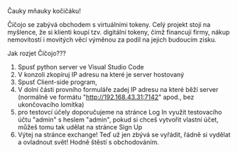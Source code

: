 Čauky mňauky kočičáku!

Číčojo se zabývá obchodem s virtuálními tokeny. Celý projekt stojí na myšlence, že si klienti koupí tzv. digitální tokeny, čímž financují firmy, nákup nemovitostí i movitých věcí výměnou za podíl na jejich budoucím zisku.


Jak rozjet Číčojo???
1. Spusť python server ve Visual Studio Code
2. V konzoli zkopíruj IP adresu na které je server hostovaný
3. Spusť Client-side program,
4. V dolní části provního formuláře zadej IP adresu na které běží server
(normálně ve formátu "http://192.168.43.31:7142" apod., bez ukončovacího lomítka)
5. pro testovcí účely doporučujeme na stránce Log In využít testovacího účtu "admin" s heslem "admin", pokud si chceš vytvořit vlastní účet, můžeš tomu tak udělat na stránce Sign Up
6. Výtej na stránce exchange! Teď už jen zbývá se vyřádit, řádně si vydělat a ovladnout svět! Hodně štěstí s obchodováním.
